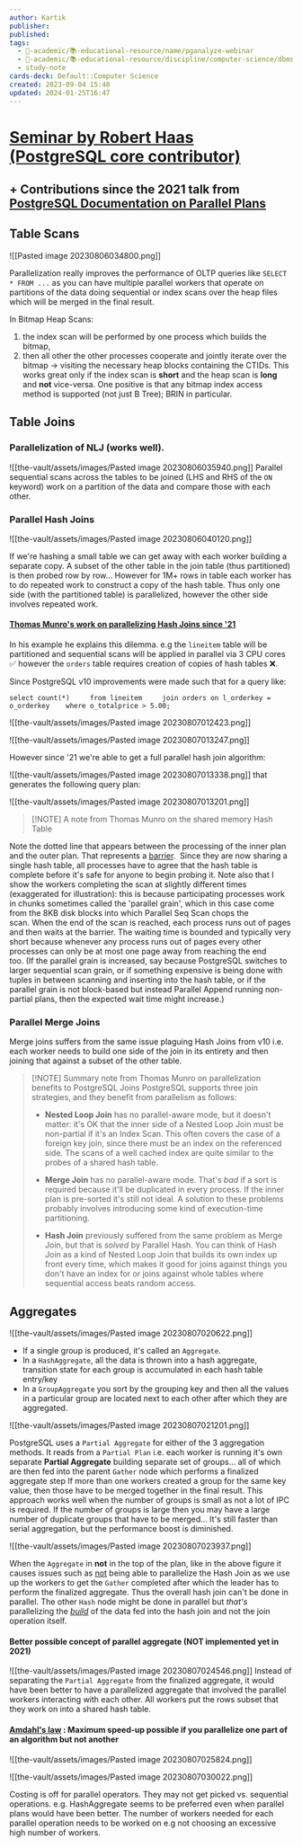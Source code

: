 ```yaml
---
author: Kartik
publisher: 
published: 
tags:
  - 🔴-academic/📚-educational-resource/name/pganalyze-webinar
  - 🔴-academic/📚-educational-resource/discipline/computer-science/dbms/postgresql
  - study-note
cards-deck: Default::Computer Science
created: 2023-09-04 15:48
updated: 2024-01-25T16:47
---
```


# [Seminar by Robert Haas (PostgreSQL core contributor)](https://www.youtube.com/watch?v=H38NT8cHGXo&pp=ygUqcm9iZXJ0IGhhYXMgbmV4dCBnZW5lcmF0aW9uIHBhcmFsbGVsIHF1ZXJ5) 
## + Contributions since the 2021 talk from [PostgreSQL Documentation on Parallel Plans](https://www.postgresql.org/docs/15/parallel-query.html)

## Table Scans

![[Pasted image 20230806034800.png]]

Parallelization really improves the performance of OLTP queries like `SELECT * FROM ...` as you can have multiple parallel workers that operate on partitions of the data doing sequential or index scans over the heap files which will be merged in the final result.

In Bitmap Heap Scans: 
1. the index scan will be performed by one process which builds the bitmap, 
2. then all other the other processes cooperate and jointly iterate over the bitmap -> visiting the necessary heap blocks containing the CTIDs.
This works great only if the index scan is **short** and the heap scan is **long** and **not** vice-versa. One positive is that any bitmap index access method is supported (not just B Tree); BRIN in particular.

## Table Joins
### Parallelization of NLJ (works well). 
![[the-vault/assets/images/Pasted image 20230806035940.png]]
Parallel sequential scans across the tables to be joined (LHS and RHS of the `ON` keyword) work on a partition of the data and compare those with each other. 

### Parallel Hash Joins

![[the-vault/assets/images/Pasted image 20230806040120.png]]

If we're hashing a small table we can get away with each worker building a separate copy. A subset of the other table in the join table (thus partitioned) is then probed row by row...
However for 1M+ rows in table each worker has to do repeated work to construct a copy of the hash table. Thus only one side (with the partitioned table) is parallelized, however the other side involves repeated work.

#### [Thomas Munro's work on parallelizing Hash Joins since '21](https://www.enterprisedb.com/postgres-tutorials/parallel-hash-joins-postgresql-explained)

In his example he explains this dilemma. e.g the `lineitem` table will be partitioned and sequential scans will be applied in parallel via 3 CPU cores ✅ however the `orders` table requires creation of copies of hash tables ❌.

Since PostgreSQL v10 improvements were made such that for a query like:

`select count(*)  
  from lineitem  
  join orders on l_orderkey = o_orderkey  
 where o_totalprice > 5.00;`

![[the-vault/assets/images/Pasted image 20230807012423.png]]

![[the-vault/assets/images/Pasted image 20230807013247.png]]

However since '21 we're able to get a full parallel hash join algorithm:

![[the-vault/assets/images/Pasted image 20230807013338.png]]
that generates the following query plan:

![[the-vault/assets/images/Pasted image 20230807013201.png]]

> [!NOTE] A note from Thomas Munro on the shared memory Hash Table
>   
Note the dotted line that appears between the processing of the inner plan and the outer plan. That represents a [barrier](https://en.wikipedia.org/wiki/Barrier_(computer_science)).  Since they are now sharing a single hash table, all processes have to agree that the hash table is complete before it's safe for anyone to begin probing it. Note also that I show the workers completing the scan at slightly different times (exaggerated for illustration): this is because participating processes work in chunks sometimes called the 'parallel grain', which in this case come from the 8KB disk blocks into which Parallel Seq Scan chops the scan. When the end of the scan is reached, each process runs out of pages and then waits at the barrier. The waiting time is bounded and typically very short because whenever any process runs out of pages every other processes can only be at most one page away from reaching the end too. (If the parallel grain is increased, say because PostgreSQL switches to larger sequential scan grain, or if something expensive is being done with tuples in between scanning and inserting into the hash table, or if the parallel grain is not block-based but instead Parallel Append running non-partial plans, then the expected wait time might increase.)

### Parallel Merge Joins

Merge joins suffers from the same issue plaguing Hash Joins from v10 i.e. each worker needs to build one side of the join in its entirety and then joining that against a subset of the other table. 

> [!NOTE] Summary note from Thomas Munro on parallelization benefits to PostgreSQL Joins
> PostgreSQL supports three join strategies, and they benefit from parallelism as follows:
>  - **Nested Loop Join** has no parallel-aware mode, but it doesn't matter: it's OK that the inner side of a Nested Loop Join must be non-partial if it's an Index Scan. This often covers the case of a foreign key join, since there must be an index on the referenced side. The scans of a well cached index are quite similar to the probes of a shared hash table.
>
> - **Merge Join** has no parallel-aware mode. That's *bad* if a sort is required because it'll be duplicated in every process. If the inner plan is pre-sorted it's still not ideal. A solution to these problems probably involves introducing some kind of execution-time partitioning.
> 
> - **Hash Join** previously suffered from the same problem as Merge Join, but that is *solved* by Parallel Hash. You can think of Hash Join as a kind of Nested Loop Join that builds its own index up front every time, which makes it good for joins against things you don't have an index for or joins against whole tables where sequential access beats random access.

## Aggregates

![[the-vault/assets/images/Pasted image 20230807020622.png]]
- If a single group is produced, it's called an `Aggregate`. 
- In a `HashAggregate`, all the data is thrown into a hash aggregate, transition state for each group is accumulated in each hash table entry/key
- In a `GroupAggregate` you sort by the grouping key and then all the values in a particular group are located next to each other after which they are aggregated. 

![[the-vault/assets/images/Pasted image 20230807021201.png]]

PostgreSQL uses a `Partial Aggregate` for either of the 3 aggregation methods. It reads from a `Partial Plan` i.e. each worker is running it's own separate **Partial Aggregate** building separate set of groups... all of which are then fed into the parent `Gather` node which performs a finalized aggregate step
	If more than one workers created a group for the same key value, then those have to be merged together in the final result.
This approach works well when the number of groups is small as not a lot of IPC is required. If the number of groups is large then you may have a large number of duplicate groups that have to be merged... It's still faster than serial aggregation, but the performance boost is diminished. 

![[the-vault/assets/images/Pasted image 20230807023937.png]]

When the `Aggregate` in **not** in the top of the plan, like in the above figure it causes issues such as <u>not</u> being able to parallelize the Hash Join as we use up the workers to get the `Gather` completed after which the leader has to perform the finalized aggregate. Thus the overall hash join can't be done in parallel. The other `Hash` node might be done in parallel but *that's* parallelizing the *<u>build</u>* of the data fed into the hash join and not the join operation itself. 

#### Better possible concept of parallel aggregate (NOT implemented yet in 2021)
![[the-vault/assets/images/Pasted image 20230807024546.png]]
Instead of separating the `Partial Aggregate` from the finalized aggregate, it would have been better to have a parallelized aggregate that involved the parallel workers interacting with each other. All workers put the rows subset that they work on into a shared hash table. 

#### [Amdahl's law](https://en.wikipedia.org/wiki/Amdahl%27s_law) : Maximum speed-up possible if you parallelize one part of an algorithm but not another

![[the-vault/assets/images/Pasted image 20230807025824.png]]

![[the-vault/assets/images/Pasted image 20230807030022.png]]

Costing is off for parallel operators. They may not get picked vs. sequential operations. e.g. HashAggregate seems to be preferred even when parallel plans would have been better.
The number of workers needed for each parallel operation needs to be worked on e.g not choosing an excessive high number of workers.




